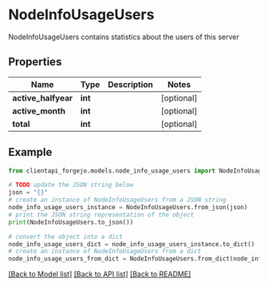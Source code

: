 # NodeInfoUsageUsers

NodeInfoUsageUsers contains statistics about the users of this server

## Properties

Name | Type | Description | Notes
------------ | ------------- | ------------- | -------------
**active_halfyear** | **int** |  | [optional] 
**active_month** | **int** |  | [optional] 
**total** | **int** |  | [optional] 

## Example

```python
from clientapi_forgejo.models.node_info_usage_users import NodeInfoUsageUsers

# TODO update the JSON string below
json = "{}"
# create an instance of NodeInfoUsageUsers from a JSON string
node_info_usage_users_instance = NodeInfoUsageUsers.from_json(json)
# print the JSON string representation of the object
print(NodeInfoUsageUsers.to_json())

# convert the object into a dict
node_info_usage_users_dict = node_info_usage_users_instance.to_dict()
# create an instance of NodeInfoUsageUsers from a dict
node_info_usage_users_from_dict = NodeInfoUsageUsers.from_dict(node_info_usage_users_dict)
```
[[Back to Model list]](../README.md#documentation-for-models) [[Back to API list]](../README.md#documentation-for-api-endpoints) [[Back to README]](../README.md)


